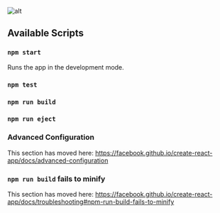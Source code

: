 ![alt](https://imgur.com/TOI5wnl.jpg)

## Available Scripts

### `npm start`

Runs the app in the development mode.<br>

### `npm test`

### `npm run build`

### `npm run eject`


### Advanced Configuration

This section has moved here: https://facebook.github.io/create-react-app/docs/advanced-configuration


### `npm run build` fails to minify

This section has moved here: https://facebook.github.io/create-react-app/docs/troubleshooting#npm-run-build-fails-to-minify

